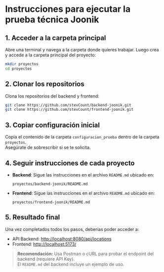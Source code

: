 # Instrucciones para ejecutar la prueba técnica Joonik

## 1. Acceder a la carpeta principal

Abre una terminal y navega a la carpeta donde quieres trabajar. Luego crea y accede a la carpeta principal del proyecto:

```bash
mkdir proyectos
cd proyectos
```

## 2. Clonar los repositorios

Clona los repositorios del backend y frontend:

```bash
git clone https://github.com/stevCount/backend-joonik.git
git clone https://github.com/stevCount/frontend-joonik.git
```

## 3. Copiar configuración inicial

Copia el contenido de la carpeta `configuracion_prueba` dentro de la carpeta `proyectos`.  
Asegúrate de sobrescribir si se te solicita.

## 4. Seguir instrucciones de cada proyecto

- **Backend**: Sigue las instrucciones en el archivo `README.md` ubicado en:

  ```
  proyectos/backend-joonik/README.md
  ```

- **Frontend**: Sigue las instrucciones en el archivo `README.md` ubicado en:

  ```
  proyectos/frontend-joonik/README.md
  ```

## 5. Resultado final

Una vez completados todos los pasos, deberías poder acceder a:

- API Backend: [http://localhost:8080/api/locations](http://localhost:8080/api/locations)
- Frontend: [http://localhost:5173/](http://localhost:5173/)

> **Recomendación:** Usa Postman o cURL para probar el endpoint del backend (requiere API Key).  
> El `README.md` del backend incluye un ejemplo de uso.
